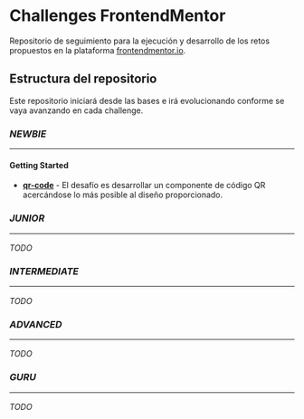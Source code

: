 # Challenges FrontendMentor

Repositorio de seguimiento para la ejecución y desarrollo de los retos propuestos en la plataforma [frontendmentor.io](https://www.frontendmentor.io/).

## Estructura del repositorio

Este repositorio iniciará desde las bases e irá evolucionando conforme se vaya avanzando en cada challenge.

### **_NEWBIE_** <hr>

#### Getting Started

- [**qr-code**]() - El desafío es desarrollar un componente
  de código QR acercándose lo más posible al diseño proporcionado.

### **_JUNIOR_** <hr>

_TODO_

### **_INTERMEDIATE_** <hr>

_TODO_

### **_ADVANCED_** <hr>

_TODO_

### **_GURU_** <hr>

_TODO_
